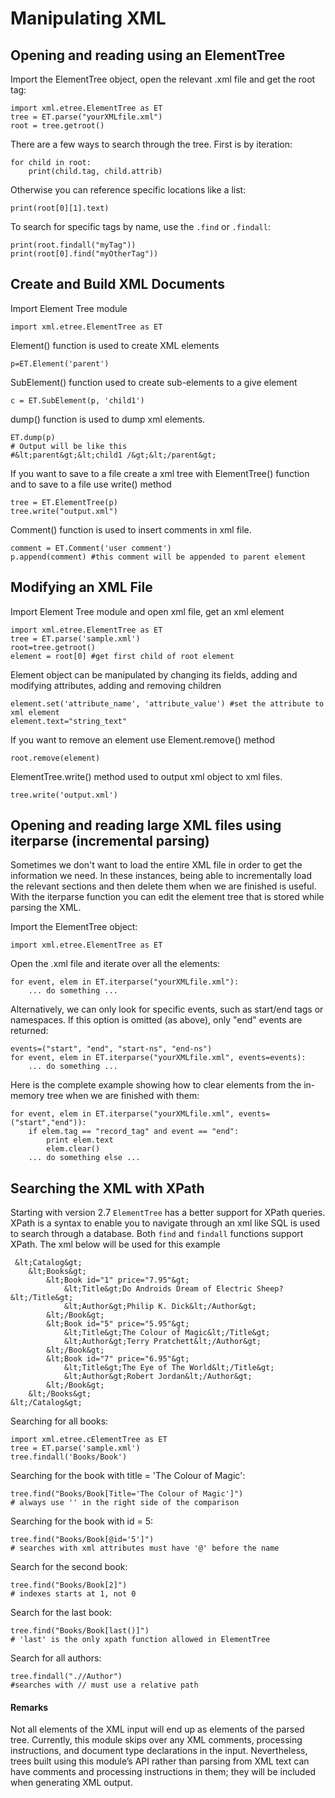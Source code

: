 # Manipulating XML



## Opening and reading using an ElementTree


Import the ElementTree object, open the relevant .xml file and get the root tag:

```
import xml.etree.ElementTree as ET
tree = ET.parse("yourXMLfile.xml")
root = tree.getroot()

```

There are a few ways to search through the tree. First is by iteration:

```
for child in root:
    print(child.tag, child.attrib)

```

Otherwise you can reference specific locations like a list:

```
print(root[0][1].text)

```

To search for specific tags by name, use the `.find` or `.findall`:

```
print(root.findall("myTag"))
print(root[0].find("myOtherTag"))

```



## Create and Build XML Documents


Import Element Tree module

```
import xml.etree.ElementTree as ET

```

Element() function is used to create XML elements

```
p=ET.Element('parent')

```

SubElement() function used to create sub-elements to a give element

```
c = ET.SubElement(p, 'child1')

```

dump() function is used to dump xml elements.

```
ET.dump(p)
# Output will be like this
#&lt;parent&gt;&lt;child1 /&gt;&lt;/parent&gt;

```

If you want to save to a file create a xml tree with ElementTree() function and to save to a file use write() method

```
tree = ET.ElementTree(p)
tree.write("output.xml")

```

Comment() function is used to insert comments in xml file.

```
comment = ET.Comment('user comment')
p.append(comment) #this comment will be appended to parent element

```



## Modifying an XML File


Import Element Tree module and open xml file, get an xml element

```
import xml.etree.ElementTree as ET
tree = ET.parse('sample.xml')
root=tree.getroot()
element = root[0] #get first child of root element

```

Element object can be manipulated by changing its fields, adding and modifying attributes, adding and removing children

```
element.set('attribute_name', 'attribute_value') #set the attribute to xml element
element.text="string_text"

```

If you want to remove an element use Element.remove() method

```
root.remove(element)

```

ElementTree.write() method used to output xml object to xml files.

```
tree.write('output.xml')

```



## Opening and reading large XML files using iterparse (incremental parsing)


Sometimes we don't want to load the entire XML file in order to get the information we need. In these instances, being able to incrementally load the relevant sections and then delete them when we are finished is useful. With the iterparse function you can edit the element tree that is stored while parsing the XML.

Import the ElementTree object:

```
import xml.etree.ElementTree as ET

```

Open the .xml file and iterate over all the elements:

```
for event, elem in ET.iterparse("yourXMLfile.xml"):
    ... do something ...

```

Alternatively, we can only look for specific events, such as start/end tags or namespaces.
If this option is omitted (as above), only "end" events are returned:

```
events=("start", "end", "start-ns", "end-ns")
for event, elem in ET.iterparse("yourXMLfile.xml", events=events):
    ... do something ...

```

Here is the complete example showing how to clear elements from the in-memory tree when we are finished with them:

```
for event, elem in ET.iterparse("yourXMLfile.xml", events=("start","end")):        
    if elem.tag == "record_tag" and event == "end":
        print elem.text
        elem.clear()
    ... do something else ...

```



## Searching the XML with XPath


Starting with version 2.7 `ElementTree` has a better support for XPath queries. XPath is a syntax to enable you to navigate through an xml like SQL is used to search through a database. Both `find` and `findall` functions support XPath. The xml below will be used for this example

```
 &lt;Catalog&gt;
    &lt;Books&gt;
        &lt;Book id="1" price="7.95"&gt;
            &lt;Title&gt;Do Androids Dream of Electric Sheep?&lt;/Title&gt;
            &lt;Author&gt;Philip K. Dick&lt;/Author&gt;
        &lt;/Book&gt;
        &lt;Book id="5" price="5.95"&gt;
            &lt;Title&gt;The Colour of Magic&lt;/Title&gt;
            &lt;Author&gt;Terry Pratchett&lt;/Author&gt;
        &lt;/Book&gt;
        &lt;Book id="7" price="6.95"&gt;
            &lt;Title&gt;The Eye of The World&lt;/Title&gt;
            &lt;Author&gt;Robert Jordan&lt;/Author&gt;
        &lt;/Book&gt;
    &lt;/Books&gt;
&lt;/Catalog&gt;

```

Searching for all books:

```
import xml.etree.cElementTree as ET
tree = ET.parse('sample.xml')
tree.findall('Books/Book')

```

Searching for the book with title = 'The Colour of Magic':

```
tree.find("Books/Book[Title='The Colour of Magic']") 
# always use '' in the right side of the comparison

```

Searching for the book with id = 5:

```
tree.find("Books/Book[@id='5']")
# searches with xml attributes must have '@' before the name

```

Search for the second book:

```
tree.find("Books/Book[2]")
# indexes starts at 1, not 0

```

Search for the last book:

```
tree.find("Books/Book[last()]")
# 'last' is the only xpath function allowed in ElementTree

```

Search for all authors:

```
tree.findall(".//Author")
#searches with // must use a relative path

```



#### Remarks


Not all elements of the XML input will end up as elements of the parsed tree. Currently, this module skips over any XML comments, processing instructions, and document type declarations in the input. Nevertheless, trees built using this module’s API rather than parsing from XML text can have comments and processing instructions in them; they will be included when generating XML output.

